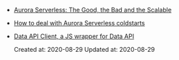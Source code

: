 
* [Aurora Serverless: The Good, the Bad and the Scalable](https://www.jeremydaly.com/aurora-serverless-the-good-the-bad-and-the-scalable/)
* [How to deal with Aurora Serverless coldstarts](https://dev.to/dvddpl/how-to-deal-with-aurora-serverless-coldstarts-ml0)
* [Data API Client, a JS wrapper for Data API](https://github.com/jeremydaly/data-api-client)

    Created at: 2020-08-29
    Updated at: 2020-08-29


